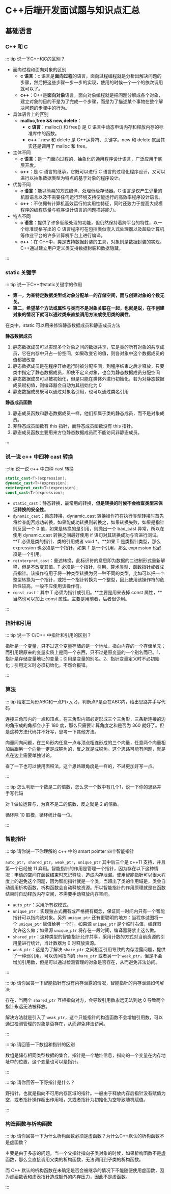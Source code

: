 # C++后端开发面试题与知识点汇总

## 基础语言

### C++ 和 C

::: tip 说一下C++和C的区别？

- 面向过程和面向对象的区别
  - **c 语言**：c 语言是**面向过程**的语言，面向过程编程就是分析出解决问题的步骤，然后把这些步骤一步一步的实现，使用的时候一个一个的依次调用就可以了。
  - **c++**：C++是**面向对象**语言，面向对象编程就是把问题分解成各个对象，建立对象的目的不是为了完成一个步骤，而是为了描述某个事物在整个解决问题的步骤中的行为。
- 具体语言上的区别
  - **malloc,free && new,delete**：
    - **c 语言**：malloc() 和 free() 是 C 语言中动态申请内存和释放内存的标准库中的函数。
    - **c++**：new 和 delete 是 C++运算符、关键字。new 和 delete 底层其实还是调用了 malloc 和 free。
- 主体不同
  - **c 语言**：是一门面向过程的、抽象化的通用程序设计语言，广泛应用于底层开发。
  - **c++**：是 C 语言的继承，它既可以进行 C 语言的过程化程序设计，又可以进行以抽象数据类型为特点的基于对象的程序设计。
- 优势不同
  - **c 语言**：能以简易的方式编译、处理低级存储器。C 语言是仅产生少量的机器语言以及不需要任何运行环境支持便能运行的高效率程序设计语言。
  - **c++**：不仅拥有计算机高效运行的实用性特征，同时还致力于提高大规模程序的编程质量与程序设计语言的问题描述能力。
- 特点不同
  - **c 语言**：提供了许多低级处理的功能，但仍然保持着跨平台的特性，以一个标准规格写出的 C 语言程序可在包括类似嵌入式处理器以及超级计算机等作业平台的许多计算机平台上进行编译。
  - **c++**：在 C++中，类是支持数据封装的工具，对象则是数据封装的实现。C++通过建立用户定义类支持数据封装和数据隐藏。

:::

### static 关键字

::: tip 说一下C++中static关键字的作用

- **第一，为某特定数据类型或对象分配单一的存储空间，而与创建对象的个数无关。**
- **第二，希望某个方法或属性与类而不是对象关联在一起，也就是说，在不创建对象的情况下就可以通过类来直接调用方法或使用类的属性**。

在类中，static 可以用来修饰静态数据成员和静态成员方法

**静态数据成员**

1. 静态数据成员可以实现多个对象之间的数据共享，它是类的所有对象的共享成员，它在内存中只占一份空间，如果改变它的值，则各对象中这个数据成员的值都被改变
2. 静态数据成员是在程序开始运行时被分配空间，到程序结束之后才释放，只要类中指定了静态数据成员，即使不定义对象，也会为静态数据成员分配空间
3. 静态数据成员可以被初始化，但是只能在类体外进行初始化，若为对静态数据成员赋初值，则编译器会自动为其初始化为 0
4. 静态数据成员既可以通过对象名引用，也可以通过类名引用

**静态成员函数**

1. 静态成员函数和静态数据成员一样，他们都属于类的静态成员，而不是对象成员。
2. 非静态成员函数有 this 指针，而静态成员函数没有 this 指针。
3. 静态成员函数主要用来方位静态数据成员而不能访问非静态成员。

:::

### 说一说 c++ 中四种 cast 转换

:::tip 说一说 c++ 中四种 cast 转换

```cpp
static_cast<T>(expression);
dynamic_cast<T>(expression);
reinterpret_cast<T>(expression);
const_cast<T>(expression);
```

- `static_cast`：静态转换，最常用的转换，**但是转换的时候不会检查类型来保证转换的安全性**。
- `dynamic_cast`：动态转换，dynamic_cast 转换操作符在执行类型转换时首先将检查能否成功转换，如果能成功转换则转换之，如果转换失败，如果是指针则反回一个 0 值，如果是转换的是引用，则抛出一个 bad_cast 异常，所以在使用 dynamic_cast 转换之间最好使用 if 语句对其转换成功与否进行测试。**T 必须是类的指针、类的引用或者 void \*。**如果 T 是类指针类型，那么 expression 也必须是一个指针，如果 T 是一个引用，那么 expression 也必须是一个引用。
- `reinterpret_cast`：重述转换，此标识符的意思即为数据的二进制形式重新解释，但是不改变其值。T 必须是一个指针、引用、算术类型、函数指针或者成员指针。该操作符用于将一种类型转换为另一种不同的类型，比如可以把一个整型转换为一个指针，或把一个指针转换为一个整型，因此使用该操作符的危险性较高，一般不应使用该操作符。
- `const_cast`：其中 T 必须为指针或引用。**主要是用来去掉 const 属性，**当然也可以加上 const 属性。主要是用前者，后者很少用。

:::

### 指针和引用

::: tip 说一下 C/C++ 中指针和引用的区别？

指针是一个变量，只不过这个变量存储的是一个地址，指向内存的一个存储单元；而引用跟原来的变量实质上是同一个东西，只不过是原变量的一个别名而已。1、指针是存储变量地址的变量；引用是变量的别名。2、指针变量定义时不必初始化；引用定义时必须初始化，不然会报错。

:::

### 算法

::: tip 给定三角形ABC和一点P(x,y,z)，判断点P是否在ABC内，给出思路并手写代码

连接三角形内的一点和顶点，在三角形内部必定形成三个三角形，三条新连接的边的角形成的角都会小于 180 度，那么只需要计算角度之和是否为 360 就好了。但是这种方法代码并不好写，思考一下其他方法。

向量同向问题，在三角形内任意一点与顶点相连形成的三个向量，任意两个向量相加后跟另一个向量一定是成钝角的，反之就是成锐角。这个思路可能有问题，就是点在边上需要单独讨论。

查了一下也可以使用面积法，这个思路跟角度是一样的，不过更加好写一点。

:::

::: tip 怎么判断一个数是二的倍数，怎么求一个数中有几个1，说一下你的思路并手写代码

对 1 做位运算与，为真不是二的倍数，反之就是 2 的倍数。

循环除 10 取模，循环统计每一位。

:::

### 智能指针

::: tip 请你说一下你理解的 c++ 中的 smart pointer 四个智能指针

`auto_ptr`，`shared_ptr`，`weak_ptr`，`unique_ptr` 其中后三个是 c++11 支持，并且第一个已经被 11 弃用。智能指针的作用是管理一个指针，因为存在以下这种情况：申请的空间在函数结束时忘记释放，造成内存泄漏。使用智能指针可以很大程度上的避免这个问题，因为智能指针就是一个类，当超出了类的作用域是，类会自动调用析构函数，析构函数会自动释放资源。所以智能指针的作用原理就是在函数结束时自动释放内存空间，不需要手动释放内存空间。

- `auto_ptr`：采用所有权模式。
- `unique_ptr`：实现独占式拥有或严格拥有概念，保证同一时间内只有一个智能指针可以指向该对象。另外 `unique_ptr` 还有更聪明的地方：当程序试图将一个 `unique_ptr` 赋值给另一个时，如果源 `unique_ptr` 是个临时右值，编译器允许这么做；如果源 `unique_ptr` 将存在一段时间，编译器将禁止这么做。
- `shared_ptr`：这种类型的智能指针允许共享，采用计数的方式对当前资源的引用量进行统计，当计数器为 0 时释放资源。
- `weak_ptr`：这是为了解决 `share_ptr` 之间相互引用导致的内存泄露问题，提供了一种弱引用，可以访问指向的 `share_ptr` 或者另一个 `weak_ptr`，但是不会增加引用数，但是可以通过检测管理的对象是否存在，从而避免非法访问。

:::

::: tip 请你回答一下智能指针有没有内存泄露的情况，智能指针的内存泄漏如何解决

存在，当两个 `shared_ptr` 互相指向对方，会导致引用数永远无法到达 0 导致两个指针永远无法被释放。

解决方法就是引入了 `weak_ptr`，这个只能指针的构造函数不会增加引用数，可以通过检测管理的对象是否存在，从而避免非法访问。

:::

::: tip 请回答一下数组和指针的区别

数组是储存相同类型数据的集合，指针是一个地址信息，指向的一个变量在内存地址中的位置，这个变量也可以是指针。

:::

::: tip 请你回答一下野指针是什么？

野指针，也就是指向不可用内存区域的指针。一般由于释放内存后指针没有赋值为空，或者指针操作超出作用域，又或者指针为初始化为空导致随机赋值。

:::

### 构造函数与析构函数

::: tip 请你回答一下为什么析构函数必须是虚函数？为什么C++默认的析构函数不是虚函数？

主要是由于多态的问题，当一个父指针指向子类对象的时候，如果析构函数不是虚函数，那么会直接调用父类的析构函数，无法调用到子类的析构函数。

而 C++ 默认的析构函数在未确定是否会被继承的情况下不能随便使用虚函数，因为虚函数表和虚表指针造成额外的内存压力，因此不是虚函数。

:::